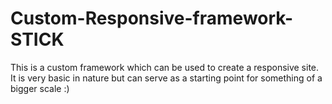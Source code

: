 # Custom-Responsive-framework-STICK

This is a custom framework which can be used to create a responsive site. It is very basic in nature but can serve as a starting point for something of a bigger scale :)
